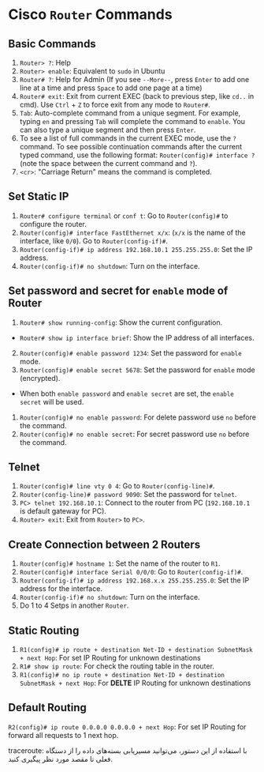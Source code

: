 # Cisco `Router` Commands
## Basic Commands
1. `Router> ?`: Help
2. `Router> enable`: Equivalent to `sudo` in Ubuntu
3. `Router# ?`: Help for Admin (If you see `--More--`, press `Enter` to add one line at a time and press `Space` to add one page at a time)
4. `Router# exit`: Exit from current EXEC (back to previous step, like `cd..` in cmd). Use `Ctrl` + `Z` to force exit from any mode to `Router#`.
5. `Tab`: Auto-complete command from a unique segment. For example, typing `en` and pressing `Tab` will complete the command to `enable`. You can also type a unique segment and then press `Enter`.
6. To see a list of full commands in the current EXEC mode, use the `?` command. To see possible continuation commands after the current typed command, use the following format: `Router(config)# interface ?` (note the space between the current command and `?`).
7. `<cr>`: "Carriage Return" means the command is completed.


## Set Static IP
1. `Router# configure terminal` or `conf t`: Go to `Router(config)#` to configure the router.
2. `Router(config)# interface FastEthernet x/x`: (`x/x` is the name of the interface, like `0/0`). Go to `Router(config-if)#`.
3. `Router(config-if)# ip address 192.168.10.1 255.255.255.0`: Set the IP address.
4. `Router(config-if)# no shutdown`: Turn on the interface.

## Set password and secret for `enable` mode of Router
1. `Router# show running-config`: Show the current configuration.
* `Router# show ip interface brief`: Show the IP address of all interfaces.
2. `Router(config)# enable password 1234`: Set the password for `enable` mode.
3. `Router(config)# enable secret 5678`: Set the password for `enable` mode (encrypted).
* When both `enable password` and `enable secret` are set, the `enable secret` will be used.
1. `Router(config)# no enable password`: For delete password use `no` before the command.
2. `Router(config)# no enable secret`: For secret password use `no` before the command.

## Telnet
1. `Router(config)# line vty 0 4`: Go to `Router(config-line)#`.
2. `Router(config-line)# password 9090`: Set the password for `telnet`.
3. `PC> telnet 192.168.10.1`: Connect to the router from PC (`192.168.10.1` is default gateway for PC).
4. `Router> exit`: Exit from `Router>` to `PC>`.

## Create Connection between 2 Routers
1. `Router(config)# hostname 1`: Set the name of the router to `R1`.
2. `Router(config)# interface Serial 0/0/0`: Go to `Router(config-if)#`.
3. `Router(config-if)# ip address 192.168.x.x 255.255.255.0`: Set the IP address for the interface.
4. `Router(config-if)# no shutdown`: Turn on the interface.
5. Do 1 to 4 Setps in another `Router`.
   
## Static Routing
1. `R1(config)# ip route + destination Net-ID + destination SubnetMask + next Hop`: For set IP Routing for unknown destinations
2. `R1# show ip route`: For check the routing table in the router.
3. `R1(config)# no ip route + destination Net-ID + destination SubnetMask + next Hop`: For **DELTE** IP Routing for unknown destinations

## Default Routing
`R2(config)# ip route 0.0.0.0 0.0.0.0 + next Hop`: For set IP Routing for forward all requests to 1 next hop.


traceroute: با استفاده از این دستور، می‌توانید مسیریابی بسته‌های داده را از دستگاه فعلی تا مقصد مورد نظر پیگیری کنید.